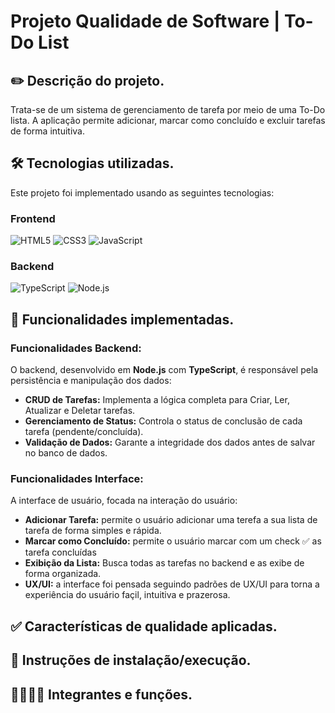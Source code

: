# Projeto Qualidade de Software | To-Do List

## ✏️ Descrição do projeto.
Trata-se de um sistema de gerenciamento de tarefa por meio de uma To-Do lista. A aplicação permite adicionar, marcar como concluído e  excluir tarefas de forma intuitiva. 
 
## 🛠️ Tecnologias utilizadas.
Este projeto foi implementado usando as seguintes tecnologias: 

### Frontend
![HTML5](https://img.shields.io/badge/HTML5-E34F26?style=for-the-badge&logo=html5&logoColor=white)
![CSS3](https://img.shields.io/badge/CSS3-1572B6?style=for-the-badge&logo=css3&logoColor=white)
![JavaScript](https://img.shields.io/badge/JavaScript-F7DF1E?style=for-the-badge&logo=javascript&logoColor=black)

### Backend
![TypeScript](https://img.shields.io/badge/TypeScript-007ACC?style=for-the-badge&logo=typescript&logoColor=white)
![Node.js](https://img.shields.io/badge/Node.js-339933?style=for-the-badge&logo=node.js&logoColor=white)

## 🎯 Funcionalidades implementadas.

### Funcionalidades Backend: 
O backend, desenvolvido em **Node.js** com **TypeScript**, é responsável pela persistência e manipulação dos dados:

- **CRUD de Tarefas:** Implementa a lógica completa para Criar, Ler, Atualizar e Deletar tarefas.
- **Gerenciamento de Status:** Controla o status de conclusão de cada tarefa (pendente/concluída).
- **Validação de Dados:** Garante a integridade dos dados antes de salvar no banco de dados.

### Funcionalidades Interface: 
A interface de usuário, focada na interação do usuário:

- **Adicionar Tarefa:** permite o usuário adicionar uma terefa a sua lista de tarefa de forma simples e rápida.
- **Marcar como Concluído:** permite o usuário marcar com um check ✅ as tarefa concluídas
- **Exibição da Lista:** Busca todas as tarefas no backend e as exibe de forma organizada.
- **UX/UI:** a interface foi pensada seguindo padrões de UX/UI para torna a experiência do usuário façil, intuitiva e prazerosa.

## ✅ Características de qualidade aplicadas.
## 🚀 Instruções de instalação/execução.
## 👩‍💻🧑‍💻 Integrantes e funções.
